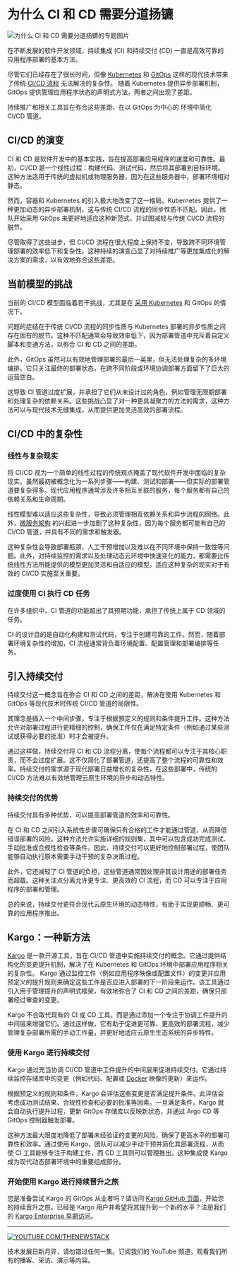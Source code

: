 # 为什么 CI 和 CD 需要分道扬镳

![为什么 CI 和 CD 需要分道扬镳的专题图片](https://cdn.thenewstack.io/media/2024/08/fa4c83b9-ci-cd-separate-ways-1024x576.jpg)

在不断发展的软件开发领域，持续集成 (CI) 和持续交付 (CD) 一直是高效可靠的应用程序部署的基本方法。

尽管它们已经存在了很长时间，但像 [Kubernetes](https://thenewstack.io/kubernetes/) 和 [GitOps](https://thenewstack.io/4-core-principles-of-gitops/) 这样的现代技术带来了传统 [CI/CD 流程](https://thenewstack.io/ci-cd/) 无法解决的复杂性。 随着 Kubernetes 提供异步部署机制，GitOps 提供管理应用程序状态的声明式方法，两者之间出现了差距。

持续推广和相关工具旨在弥合这些差距，在以 GitOps 为中心的 环境中简化 CI/CD 管道。

## CI/CD 的演变

CI 和 CD 是软件开发中的基本实践，旨在提高部署应用程序的速度和可靠性。最初，CI/CD 是一个线性过程：构建代码、测试代码，然后将其部署到目标环境。这种方法适用于传统的虚拟机或物理服务器，因为在这些服务器中，部署环境相对静态。

然而，容器和 Kubernetes 的引入极大地改变了这一格局。Kubernetes 提供了一种更加动态的异步部署机制，这与传统 CI/CD 流程的同步性质不匹配。因此，团队开始采用 GitOps 来更好地适应这种新范式，并试图减轻与传统 CI/CD 流程的脱节。

尽管取得了这些进步，但 CI/CD 流程在很大程度上保持不变，导致跨不同环境管理部署的效率低下和复杂性。这种持续的演变凸显了对持续推广等更加集成化的解决方案的需求，以有效地弥合这些差距。

## 当前模型的挑战

当前的 CI/CD 模型面临着若干挑战，尤其是在 [采用 Kubernetes](https://roadmap.sh/kubernetes) 和 GitOps 的情况下。

问题的症结在于传统 CI/CD 流程的同步性质与 Kubernetes 部署的异步性质之间存在固有的脱节。这种不匹配通常会导致效率低下，因为部署管道中充斥着自定义脚本和变通方法，以弥合 CI 和 CD 之间的差距。

此外，GitOps 虽然可以有效地管理部署的最后一英里，但无法处理复杂的多环境编排。它只关注最终的部署状态，在跨不同阶段或环境协调部署方面留下了巨大的运营空白。

这导致 CI 管道过度扩展，并承担了它们从未设计过的角色，例如管理无限期部署和处理复杂的依赖关系。这些挑战凸显了对一种更具凝聚力的方法的需求，这种方法可以与现代技术无缝集成，从而提供更加灵活高效的部署流程。

## CI/CD 中的复杂性

### 线性与复杂现实

将 CI/CD 视为一个简单的线性过程的传统观点掩盖了现代软件开发中面临的复杂现实。虽然最初被概念化为一系列步骤——构建、测试和部署——但实际的部署管道要复杂得多。现代应用程序通常涉及许多相互关联的服务，每个服务都有自己的依赖关系和生命周期。

线性模型难以适应这些复杂性，导致必须管理相互依赖关系和异步流程的网络。此外，[微服务架构](https://thenewstack.io/microservices/) 的兴起进一步加剧了这种复杂性，因为每个服务都可能有自己的 CI/CD 管道，并具有不同的需求和触发器。

这种复杂性会导致部署瓶颈、人工干预增加以及难以在不同环境中保持一致性等问题。此外，对持续监控的需求以及处理动态云环境中快速变化的能力，都需要比传统线性方法所能提供的模型更加灵活和自适应的模型。适应这种复杂的现实对于有效的 CI/CD 实施至关重要。

### 过度使用 CI 执行 CD 任务

在许多组织中，CI 管道的功能超出了其预期功能，承担了传统上属于 CD 领域的任务。

CI 的设计目的是自动化构建和测试代码，专注于创建可靠的工件。然而，随着部署环境复杂性的增加，CI 流程通常背负着环境配置、配置管理和部署编排等任务。
## 引入持续交付

持续交付这一概念旨在弥合 CI 和 CD 之间的差距，解决在使用 Kubernetes 和 GitOps 等现代技术时传统 CI/CD 管道的局限性。

其理念是插入一个中间步骤，专注于根据预定义的规则和条件提升工件。这种方法允许对部署过程进行更精细的控制，确保工件仅在满足特定条件（例如通过某些测试或获得必要的批准）时才会被提升。

通过这样做，持续交付将 CI 和 CD 流程分离，使每个流程都可以专注于其核心职责，而不会过度扩展。这不仅简化了部署管道，还提高了整个流程的可靠性和效率。持续交付的需求源于现代部署日益增长的复杂性，在这些部署中，传统的 CI/CD 方法难以有效地管理云原生环境的异步和动态特性。

### 持续交付的优势

持续交付具有多种优势，可以提高部署管道的效率和可靠性。

在 CI 和 CD 之间引入系统性步骤可确保只有合格的工件才能通过管道，从而降低错误部署的风险。这种方法允许实施详细的规则集，其中可以包含成功完成测试、手动批准或合规性检查等条件。因此，持续交付可以更好地控制部署过程，使团队能够自动执行原本需要手动干预的复杂决策过程。

此外，它还减轻了 CI 管道的负担，这些管道通常因处理非其设计用途的部署任务而超载。这种关注点分离允许更专注、更高效的 CI 流程，而 CD 可以专注于应用程序的部署和管理。

总的来说，持续交付更符合现代云原生环境的动态特性，有助于实现更顺畅、更可靠的应用程序推出。

## Kargo：一种新方法

[Kargo](https://akuity.io/what-is-kargo/) 是一款开源工具，旨在 CI/CD 管道中实施持续交付的概念。它通过提供结构化的变更提升机制，解决了在 Kubernetes 和 GitOps 环境中部署应用程序相关的复杂性。 Kargo 通过监控工件（例如应用程序映像或配置文件）的变更并应用预定义的提升规则来确定这些工件是否应进入部署的下一阶段来运作。该工具通过引入用于管理提升的声明式框架，有效地弥合了 CI 和 CD 之间的差距，确保只部署经过审查的变更。

Kargo 不会取代现有的 CI 或 CD 工具，而是通过添加一个专注于协调工件提升的中间层来增强它们。通过这样做，它有助于促进更可靠、更高效的部署流程，减少管理复杂部署所需的手动工作量，并更好地适应云原生生态系统的异步特性。

### 使用 Kargo 进行持续交付

Kargo 通过充当协调 CI/CD 管道中工件提升的中间层来促进持续交付。它通过持续监控存储库中的变更（例如代码、配置或 [Docker](https://www.docker.com/?utm_content=inline+mention) 映像的更新）来运作。

根据预定义的规则和条件，Kargo 会评估这些变更是否满足提升条件。此评估会考虑成功测试结果、合规性检查和必要的批准等因素。一旦满足条件，Kargo 就会自动执行提升过程，更新 GitOps 存储库以反映新状态，并通过 Argo CD 等 GitOps 控制器触发部署。

这种方法最大限度地降低了部署未经验证的变更的风险，确保了更高水平的部署可靠性和效率。通过使用 Kargo，团队可以减少手动干预并简化其部署流程，从而使 CI 工具能够专注于构建工件，而 CD 工具则可以管理推出。这种集成使 Kargo 成为现代动态部署环境中的重要组成部分。
### 开始使用 Kargo 进行持续晋升之旅

您是准备尝试 Kargo 的 GitOps 从业者吗？请访问 [Kargo GitHub 页面](https://github.com/akuity/kargo)，开始您的持续晋升之旅。已经是 Kargo 用户并希望将其提升到一个新的水平？注册我们的 [Kargo Enterprise 早期访问](https://akuity.io/kargo-early-access/)。

---

[![YOUTUBE.COM/THENEWSTACK](https://img.youtube.com/vi/VIDEO_ID/0.jpg)](https://youtube.com/thenewstack?sub_confirmation=1)

技术发展日新月异，请勿错过任何一集。订阅我们的 YouTube 频道，观看我们所有的播客、采访、演示等内容。